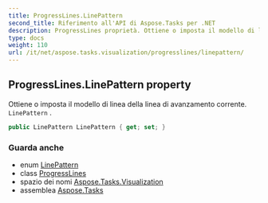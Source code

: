 ```yaml
---
title: ProgressLines.LinePattern
second_title: Riferimento all'API di Aspose.Tasks per .NET
description: ProgressLines proprietà. Ottiene o imposta il modello di linea della linea di avanzamento corrente. LinePattern .
type: docs
weight: 110
url: /it/net/aspose.tasks.visualization/progresslines/linepattern/
---
```

## ProgressLines.LinePattern property

Ottiene o imposta il modello di linea della linea di avanzamento corrente. `LinePattern` .

```csharp
public LinePattern LinePattern { get; set; }
```

### Guarda anche

* enum [LinePattern](../../linepattern/)
* class [ProgressLines](../)
* spazio dei nomi [Aspose.Tasks.Visualization](../../progresslines/)
* assemblea [Aspose.Tasks](../../../)



